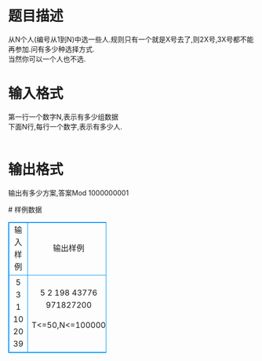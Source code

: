 # 

 
 # 题目描述 
<p>
从N个人(编号从1到N)中选一些人.规则只有一个就是X号去了,则2X号,3X号都不能再参加.问有多少种选择方式.<br>当然你可以一个人也不选.<br></p> 

 
 # 输入格式 
<p>
第一行一个数字N,表示有多少组数据<br>下面N行,每行一个数字,表示有多少人.<br><br></p> 

 
 # 输出格式 
<p>
输出有多少方案,答案Mod 1000000001<br></p> 
# 样例数据
<style>
        table,table tr th, table tr td { border:1px solid #0094ff; }
        table { width: 200px; min-height: 25px; line-height: 25px; text-align: center; border-collapse: collapse;}   
    </style>
<table>
	<tr>
		<td>输入样例</td>
		<td>输出样例</td>
	</tr>
<tr><td>5
3
1
10
20
39
</td><td>5
2
198
43776
971827200


T<=50,N<=100000</td></tr></table>
